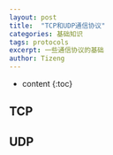 ```yaml
---
layout: post
title:  "TCP和UDP通信协议"
categories: 基础知识
tags: protocols
excerpt: 一些通信协议的基础
author: Tizeng
---
```


* content
{:toc}

## TCP



## UDP


